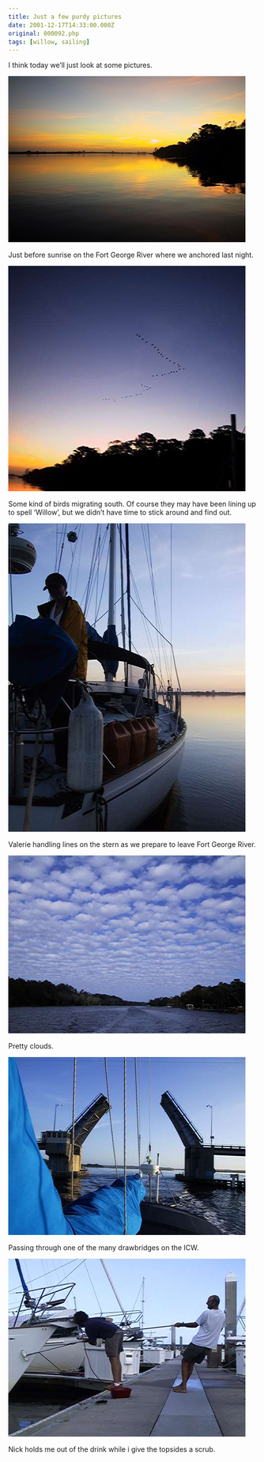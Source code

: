 ```yaml
---
title: Just a few purdy pictures
date: 2001-12-17T14:33:00.000Z
original: 000092.php
tags: [willow, sailing]
---
```


I think today we’ll just look at some pictures.

<p class="polaroid"><img src="./sunrise-fortgeorge.jpg" /></p>

Just before sunrise on the Fort George River where we anchored last night.

<p class="polaroid"><img src="./birdsmigrating.jpg" /></p>

Some kind of birds migrating south. Of course they may have been lining up to spell ‘Willow’, but we didn’t have time to stick around and find out.

<p class="polaroid"><img src="./valerie-stern.jpg" /></p>

Valerie handling lines on the stern as we prepare to leave Fort George River.

<p class="polaroid"><img src="./clouds.jpg" /></p>

Pretty clouds.

<p class="polaroid"><img src="./drawbridge.jpg" /></p>

Passing through one of the many drawbridges on the ICW.

<p class="polaroid"><img src="./scrubbing-topsides.jpg" /></p>

Nick holds me out of the drink while i give the topsides a scrub.
